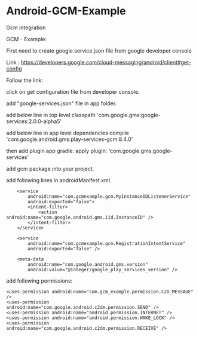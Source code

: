 # Android-GCM-Example
Gcm integration

GCM - Example:

First need to create google.service.json file from google developer console

Link : https://developers.google.com/cloud-messaging/android/client#get-config

Follow the link:

click on get configuration file from developer console.

add "google-services.json" file in app folder.

add below line in top level
classpath 'com.google.gms:google-services:2.0.0-alpha5'

add below line in app level dependencies
compile 'com.google.android.gms:play-services-gcm:8.4.0'

then add plugin app gradle:
apply plugin: 'com.google.gms.google-services'

add gcm package into your project.

add following lines in androidManifest.xml.

<service
            android:name="com.gcmexample.gcm.MyGcmListenerService"
            android:exported="false">
            <intent-filter>
                <action android:name="com.google.android.c2dm.intent.RECEIVE" />
            </intent-filter>
        </service>

        <service
            android:name="com.gcmexample.gcm.MyInstanceIDListenerService"
            android:exported="false">
            <intent-filter>
                <action android:name="com.google.android.gms.iid.InstanceID" />
            </intent-filter>
        </service>

        <service
            android:name="com.gcmexample.gcm.RegistrationIntentService"
            android:exported="false" />

        <meta-data
            android:name="com.google.android.gms.version"
            android:value="@integer/google_play_services_version" />

add following permissions:

<permission
        android:name="com.gcm_example.permission.C2D_MESSAGE"
        android:protectionLevel="signature" />

    <uses-permission android:name="com.gcm_example.permission.C2D_MESSAGE" />
    <uses-permission android:name="com.google.android.c2dm.permission.SEND" />
    <uses-permission android:name="android.permission.INTERNET" />
    <uses-permission android:name="android.permission.WAKE_LOCK" />
    <uses-permission android:name="com.google.android.c2dm.permission.RECEIVE" />


